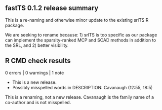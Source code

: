 ## fastTS 0.1.2 release summary

This is a re-naming and otherwise minor update to the existing srlTS R package.

We are seeking to rename because: 1) srlTS is too specific as our package 
can implement the sparsity-ranked MCP and SCAD methods in addition 
to the SRL, and 2) better visibility. 

## R CMD check results

0 errors | 0 warnings | 1 note

* This is a new release.
* Possibly misspelled words in DESCRIPTION:
  Cavanaugh (12:55, 18:5)
  
This is a renaming, not a new release.
Cavanaugh is the family name of a co-author and is not misspelled. 
  

